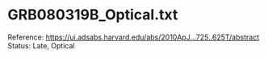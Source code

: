 # GRB080319B_Optical.txt

Reference: https://ui.adsabs.harvard.edu/abs/2010ApJ...725..625T/abstract
Status: Late, Optical